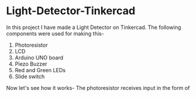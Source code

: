 # Light-Detector-Tinkercad

In this project I have made a Light Detector on Tinkercad. The following components were used for making this-

1) Photoresistor
2) LCD
3) Arduino UNO board
4) Piezo Buzzer
5) Red and Green LEDs
6) Slide switch

Now let's see how it works-
The photoresistor receives input in the form of
